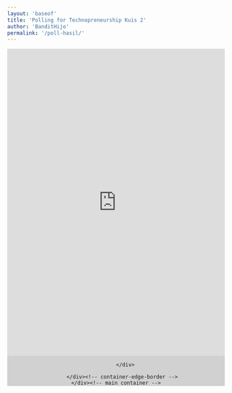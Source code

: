 ```yaml
---
layout: 'baseof'
title: 'Polling for Technopreneurship Kuis 2'
author: 'BanditHijo'
permalink: '/poll-hasil/'
---
```


<section id="main">
    <div class="container" style="background:#D1D1D1;">
        <div class="container-edge-border">
          <div style="text-align:center;">

<iframe style="border:none;" src="https://drive.google.com/file/d/1xU_HvbgKzzT24h2N53p2TUk4XGWYvNH0/preview" width="100%" height="710px"></iframe>

          </div>

        </div><!-- container-edge-border -->
    </div><!-- main container -->
</section><!-- main -->


